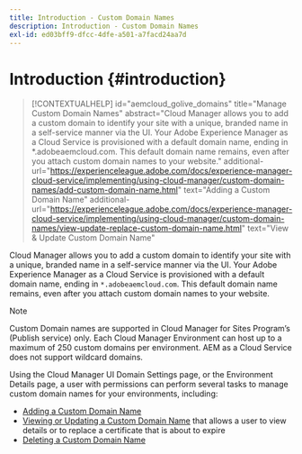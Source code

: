 ```yaml
---
title: Introduction - Custom Domain Names
description: Introduction - Custom Domain Names
exl-id: ed03bff9-dfcc-4dfe-a501-a7facd24aa7d
---
```

# Introduction {#introduction}

>[!CONTEXTUALHELP]
>id="aemcloud_golive_domains"
>title="Manage Custom Domain Names"
>abstract="Cloud Manager allows you to add a custom domain to identify your site with a unique, branded name in a self-service manner via the UI. Your Adobe Experience Manager as a Cloud Service is provisioned with a default domain name, ending in *.adobeaemcloud.com. This default domain name remains, even after you attach custom domain names to your website."
>additional-url="https://experienceleague.adobe.com/docs/experience-manager-cloud-service/implementing/using-cloud-manager/custom-domain-names/add-custom-domain-name.html" text="Adding a Custom Domain Name"
>additional-url="https://experienceleague.adobe.com/docs/experience-manager-cloud-service/implementing/using-cloud-manager/custom-domain-names/view-update-replace-custom-domain-name.html" text="View & Update Custom Domain Name"

Cloud Manager allows you to add a custom domain to identify your site with a unique, branded name in a self-service manner via the UI. Your Adobe Experience Manager as a Cloud Service is provisioned with a default domain name, ending in `*.adobeaemcloud.com`. This default domain name remains, even after you attach custom domain names to your website.

>[!NOTE]
>Custom Domain names are supported in Cloud Manager for Sites Program’s (Publish service) only. Each Cloud Manager Environment can host up to a maximum of 250 custom domains per environment. AEM as a Cloud Service does not support wildcard domains.

Using the Cloud Manager UI Domain Settings page, or the Environment Details page, a user with permissions can perform several tasks to manage custom domain names for your environments, including:

* [Adding a Custom Domain Name](/help/implementing/cloud-manager/custom-domain-names/add-custom-domain-name.md)
* [Viewing or Updating a Custom Domain Name](/help/implementing/cloud-manager/custom-domain-names/view-update-replace-custom-domain-name.md) that allows a user to view details or to replace a certificate that is about to expire
* [Deleting a Custom Domain Name](/help/implementing/cloud-manager/custom-domain-names/delete-custom-domain-name.md)
